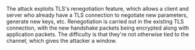 
The attack exploits TLS's renegotiation feature, which allows a client and
server who already have a TLS connection to negotiate new parameters,
generate new keys, etc. Renegotiation is carried out in the existing TLS
connection, with the new handshake packets being encrypted along with
application packets. The difficulty is that they're not otherwise tied to
the channel, which gives the attacker a window.